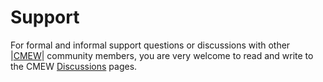 [(C) Crown Copyright 2025, the Met Office.]: #
[The LICENSE.md file contains full licensing details.]: #


# Support
For formal and informal support questions or discussions with other
|[CMEW](https://github.com/MetOffice/CMEW)|
community members, you are very welcome to read and write to the
CMEW [Discussions](https://github.com/MetOffice/CMEW/discussions)
pages.
